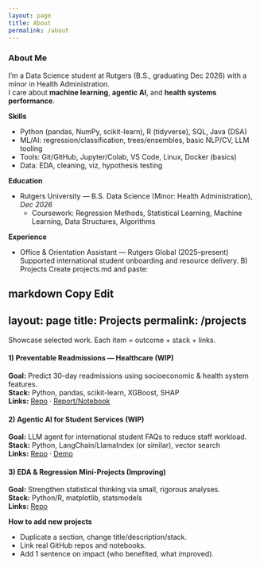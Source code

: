 ```yaml
---
layout: page
title: About
permalink: /about
---
```


### About Me
I’m a Data Science student at Rutgers (B.S., graduating Dec 2026) with a minor in Health Administration.  
I care about **machine learning**, **agentic AI**, and **health systems performance**.

**Skills**
- Python (pandas, NumPy, scikit-learn), R (tidyverse), SQL, Java (DSA)
- ML/AI: regression/classification, trees/ensembles, basic NLP/CV, LLM tooling
- Tools: Git/GitHub, Jupyter/Colab, VS Code, Linux, Docker (basics)
- Data: EDA, cleaning, viz, hypothesis testing

**Education**
- Rutgers University — B.S. Data Science (Minor: Health Administration), *Dec 2026*
  - Coursework: Regression Methods, Statistical Learning, Machine Learning, Data Structures, Algorithms

**Experience**
- Office & Orientation Assistant — Rutgers Global (2025–present)  
  Supported international student onboarding and resource delivery.
B) Projects
Create projects.md and paste:

markdown
Copy
Edit
---
layout: page
title: Projects
permalink: /projects
---

Showcase selected work. Each item = outcome + stack + links.

#### 1) Preventable Readmissions — Healthcare (WIP)
**Goal:** Predict 30-day readmissions using socioeconomic & health system features.  
**Stack:** Python, pandas, scikit-learn, XGBoost, SHAP  
**Links:** [Repo](#) · [Report/Notebook](#)

#### 2) Agentic AI for Student Services (WIP)
**Goal:** LLM agent for international student FAQs to reduce staff workload.  
**Stack:** Python, LangChain/LlamaIndex (or similar), vector search  
**Links:** [Repo](#) · [Demo](#)

#### 3) EDA & Regression Mini-Projects (Improving)
**Goal:** Strengthen statistical thinking via small, rigorous analyses.  
**Stack:** Python/R, matplotlib, statsmodels  
**Links:** [Repo](#)

**How to add new projects**
- Duplicate a section, change title/description/stack.
- Link real GitHub repos and notebooks.
- Add 1 sentence on impact (who benefited, what improved).
